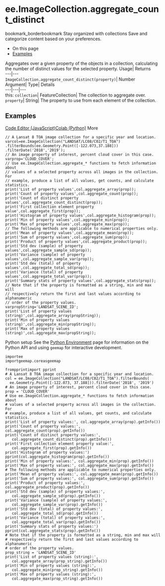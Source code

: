  
#  ee.ImageCollection.aggregate_count_distinct 
bookmark_borderbookmark Stay organized with collections  Save and categorize content based on your preferences.
  * On this page
  * [Examples](https://developers.google.com/earth-engine/apidocs/ee-imagecollection-aggregate_count_distinct#examples)


Aggregates over a given property of the objects in a collection, calculating the number of distinct values for the selected property. 
Usage| Returns  
---|---  
`ImageCollection.aggregate_count_distinct(property)`| Number  
Argument| Type| Details  
---|---|---  
this: `collection`| FeatureCollection| The collection to aggregate over.  
`property`| String| The property to use from each element of the collection.  
## Examples
[Code Editor (JavaScript)](https://developers.google.com/earth-engine/apidocs/ee-imagecollection-aggregate_count_distinct#code-editor-javascript-sample)[Colab (Python)](https://developers.google.com/earth-engine/apidocs/ee-imagecollection-aggregate_count_distinct#colab-python-sample) More
```
// A Lansat 8 TOA image collection for a specific year and location.
varcol=ee.ImageCollection("LANDSAT/LC08/C02/T1_TOA")
.filterBounds(ee.Geometry.Point([-122.073,37.188]))
.filterDate('2018','2019');
// An image property of interest, percent cloud cover in this case.
varprop='CLOUD_COVER';
// Use ee.ImageCollection.aggregate_* functions to fetch information about
// values of a selected property across all images in the collection. For
// example, produce a list of all values, get counts, and calculate statistics.
print('List of property values',col.aggregate_array(prop));
print('Count of property values',col.aggregate_count(prop));
print('Count of distinct property values',col.aggregate_count_distinct(prop));
print('First collection element property value',col.aggregate_first(prop));
print('Histogram of property values',col.aggregate_histogram(prop));
print('Min of property values',col.aggregate_min(prop));
print('Max of property values',col.aggregate_max(prop));
// The following methods are applicable to numerical properties only.
print('Mean of property values',col.aggregate_mean(prop));
print('Sum of property values',col.aggregate_sum(prop));
print('Product of property values',col.aggregate_product(prop));
print('Std dev (sample) of property values',col.aggregate_sample_sd(prop));
print('Variance (sample) of property values',col.aggregate_sample_var(prop));
print('Std dev (total) of property values',col.aggregate_total_sd(prop));
print('Variance (total) of property values',col.aggregate_total_var(prop));
print('Summary stats of property values',col.aggregate_stats(prop));
// Note that if the property is formatted as a string, min and max will
// respectively return the first and last values according to alphanumeric
// order of the property values.
varpropString='LANDSAT_SCENE_ID';
print('List of property values (string)',col.aggregate_array(propString));
print('Min of property values (string)',col.aggregate_min(propString));
print('Max of property values (string)',col.aggregate_max(propString));
```
Python setup
See the [ Python Environment](https://developers.google.com/earth-engine/guides/python_install) page for information on the Python API and using `geemap` for interactive development.
```
importee
importgeemap.coreasgeemap
```
```
frompprintimport pprint
# A Lansat 8 TOA image collection for a specific year and location.
col = ee.ImageCollection("LANDSAT/LC08/C02/T1_TOA").filterBounds(
  ee.Geometry.Point([-122.073, 37.188])).filterDate('2018', '2019')
# An image property of interest, percent cloud cover in this case.
prop = 'CLOUD_COVER'
# Use ee.ImageCollection.aggregate_* functions to fetch information about
# values of a selected property across all images in the collection. For
# example, produce a list of all values, get counts, and calculate statistics.
print('List of property values:', col.aggregate_array(prop).getInfo())
print('Count of property values:', col.aggregate_count(prop).getInfo())
print('Count of distinct property values:',
   col.aggregate_count_distinct(prop).getInfo())
print('First collection element property value:',
   col.aggregate_first(prop).getInfo())
print('Histogram of property values:')
pprint(col.aggregate_histogram(prop).getInfo())
print('Min of property values:', col.aggregate_min(prop).getInfo())
print('Max of property values:', col.aggregate_max(prop).getInfo())
# The following methods are applicable to numerical properties only.
print('Mean of property values:', col.aggregate_mean(prop).getInfo())
print('Sum of property values:', col.aggregate_sum(prop).getInfo())
print('Product of property values:', col.aggregate_product(prop).getInfo())
print('Std dev (sample) of property values:',
   col.aggregate_sample_sd(prop).getInfo())
print('Variance (sample) of property values:',
   col.aggregate_sample_var(prop).getInfo())
print('Std dev (total) of property values:',
   col.aggregate_total_sd(prop).getInfo())
print('Variance (total) of property values:',
   col.aggregate_total_var(prop).getInfo())
print('Summary stats of property values:')
pprint(col.aggregate_stats(prop).getInfo())
# Note that if the property is formatted as a string, min and max will
# respectively return the first and last values according to alphanumeric
# order of the property values.
prop_string = 'LANDSAT_SCENE_ID'
print('List of property values (string):',
   col.aggregate_array(prop_string).getInfo())
print('Min of property values (string):',
   col.aggregate_min(prop_string).getInfo())
print('Max of property values (string):',
   col.aggregate_max(prop_string).getInfo())
```

